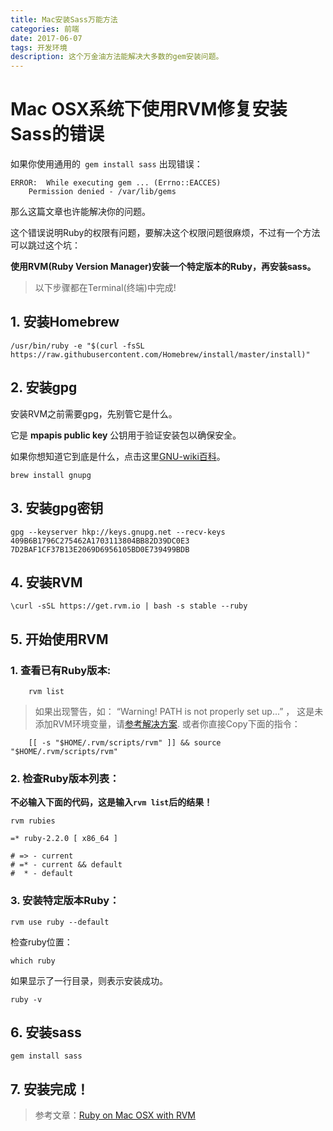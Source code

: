 ```yaml
---
title: Mac安装Sass万能方法
categories: 前端
date: 2017-06-07
tags: 开发环境
description: 这个万金油方法能解决大多数的gem安装问题。
---
```



# Mac OSX系统下使用RVM修复安装Sass的错误


<!--more-->

如果你使用通用的` gem install sass` 出现错误：

```
ERROR:  While executing gem ... (Errno::EACCES)
    Permission denied - /var/lib/gems
```
那么这篇文章也许能解决你的问题。
    
这个错误说明Ruby的权限有问题，要解决这个权限问题很麻烦，不过有一个方法可以跳过这个坑：

**使用RVM(Ruby Version Manager)安装一个特定版本的Ruby，再安装sass。**



> 以下步骤都在Terminal(终端)中完成!

## 1. 安装Homebrew

    /usr/bin/ruby -e "$(curl -fsSL https://raw.githubusercontent.com/Homebrew/install/master/install)"


## 2. 安装gpg
安装RVM之前需要gpg，先别管它是什么。

它是 **mpapis public key** 公钥用于验证安装包以确保安全。

如果你想知道它到底是什么，点击这里[GNU-wiki百科](https://en.wikipedia.org/wiki/GNU_Privacy_Guard)。

    brew install gnupg
## 3. 安装gpg密钥

    gpg --keyserver hkp://keys.gnupg.net --recv-keys 409B6B1796C275462A1703113804BB82D39DC0E3 7D2BAF1CF37B13E2069D6956105BD0E739499BDB


## 4. 安装RVM

    \curl -sSL https://get.rvm.io | bash -s stable --ruby

## 5. 开始使用RVM

### 1. 查看已有Ruby版本:

```
    rvm list
```
> 如果出现警告，如：
> “Warning! PATH is not properly set up...” ，
> 这是未添加RVM环境变量，请[参考解决方案](https://stackoverflow.com/questions/18276701/getting-warning-path-is-not-properly-set-up-when-doing-rvm-use-2-0-0-defaul).
> 或者你直接Copy下面的指令：
> 
```
    [[ -s "$HOME/.rvm/scripts/rvm" ]] && source "$HOME/.rvm/scripts/rvm"
```

### 2. 检查Ruby版本列表：
**不必输入下面的代码，这是输入`rvm list`后的结果！**
```
rvm rubies

=* ruby-2.2.0 [ x86_64 ]

# => - current
# =* - current && default
#  * - default
```

### 3. 安装特定版本Ruby：

    rvm use ruby --default

检查ruby位置：

    which ruby
如果显示了一行目录，则表示安装成功。

    ruby -v

## 6. 安装sass

    gem install sass
    
    
## 7. 安装完成！

> 参考文章：[Ruby on Mac OSX with RVM](http://usabilityetc.com/articles/ruby-on-mac-os-x-with-rvm/)

<!--stackedit_data:
eyJoaXN0b3J5IjpbNTMzNDg4NjMxXX0=
-->
